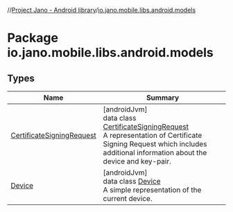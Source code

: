 //[Project Jano - Android library](../../index.md)/[io.jano.mobile.libs.android.models](index.md)

# Package io.jano.mobile.libs.android.models

## Types

| Name | Summary |
|---|---|
| [CertificateSigningRequest](-certificate-signing-request/index.md) | [androidJvm]<br>data class [CertificateSigningRequest](-certificate-signing-request/index.md)<br>A representation of Certificate Signing Request which includes additional information about the device and key-pair. |
| [Device](-device/index.md) | [androidJvm]<br>data class [Device](-device/index.md)<br>A simple representation of the current device. |
